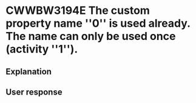 # CWWBW3194E The custom property name ''0'' is used already. The name can only be used once (activity ''1'').

## Explanation

## User response